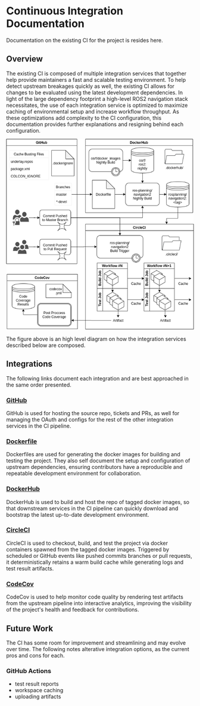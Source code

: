 # Continuous Integration Documentation
Documentation on the existing CI for the project is resides here.

## Overview
The existing CI is composed of multiple integration services that together help provide maintainers a fast and scalable testing environment. To help detect upstream breakages quickly as well, the existing CI allows for changes to be evaluated using the latest development dependencies. In light of the large dependency footprint a high-level ROS2 navigation stack necessitates, the use of each integration service is optimized to maximize caching of environmental setup and increase workflow throughput. As these optimizations add complexity to the CI configuration, this documentation provides further explanations and resigning behind each configuration.

![pipeline](pipeline.png)

The figure above is an high level diagram on how the integration services described below are composed.

## Integrations

The following links document each integration and are best approached in the same order presented.

### [GitHub](github.md)

GitHub is used for hosting the source repo, tickets and PRs, as well for managing the OAuth and configs for the rest of the other integration services in the CI pipeline.

### [Dockerfile](dockerfile.md)

Dockerfiles are used for generating the docker images for building and testing the project. They also self document the setup and configuration of upstream dependencies, ensuring contributors have a reproducible and repeatable development environment for collaboration.

### [DockerHub](dockerfile.md)

DockerHub is used to build and host the repo of tagged docker images, so that downstream services in the CI pipeline can quickly download and bootstrap the latest up-to-date development environment.

### [CircleCI](circleci.md)

CircleCI is used to checkout, build, and test the project via docker containers spawned from the tagged docker images. Triggered by scheduled or GitHub events like pushed commits branches or pull requests, it deterministically retains a warm build cache while generating logs and test result artifacts.

### [CodeCov](codecov.md)

CodeCov is used to help monitor code quality by rendering test artifacts from the upstream pipeline into interactive analytics, improving the visibility of the project's health and feedback for contributions.

## Future Work

The CI has some room for improvement and streamlining and may evolve over time. The following notes alterative integration options, as the current pros and cons for each.

###  GitHub Actions
* test result reports
* workspace caching
* uploading artifacts